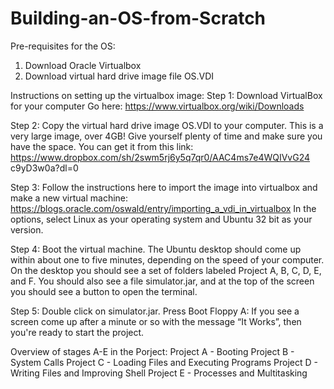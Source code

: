# Building-an-OS-from-Scratch
Pre-requisites for the OS:
1. Download Oracle Virtualbox
2. Download virtual hard drive image file OS.VDI

Instructions on setting up the virtualbox image:
Step 1: Download VirtualBox for your computer
Go here:
https://www.virtualbox.org/wiki/Downloads

Step 2: Copy the virtual hard drive image OS.VDI to your
computer. This is a very large image, over 4GB! Give yourself
plenty of time and make sure you have the space. You can get it
from this link:
https://www.dropbox.com/sh/2swm5rj6y5q7qr0/AAC4ms7e4WQIVvG24
c9yD3w0a?dl=0

Step 3: Follow the instructions here to import the image into
virtualbox and make a new virtual machine:
https://blogs.oracle.com/oswald/entry/importing_a_vdi_in_virtualbox
In the options, select Linux as your operating system and Ubuntu 32
bit as your version.

Step 4:
Boot the virtual machine. The Ubuntu desktop should come up
within about one to five minutes, depending on the speed of your
computer.
On the desktop you should see a set of folders labeled Project A, B,
C, D, E, and F. You should also see a file simulator.jar, and at the
top of the screen you should see a button to open the terminal.

Step 5:
Double click on simulator.jar. Press Boot Floppy A: If you see a
screen come up after a minute or so with the message “It Works”,
then you're ready to start the project.

Overview of stages A-E in the Porject:
Project A - Booting
Project B - System Calls
Project C - Loading Files and Executing Programs
Project D - Writing Files and Improving Shell
Project E - Processes and Multitasking
